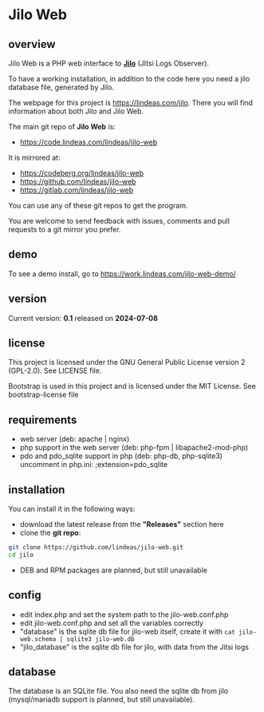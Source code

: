 # Jilo Web

## overview

Jilo Web is a PHP web interface to **[Jilo](https://work.lindeas.com/redirect.php?url=jilo)** (JItsi Logs Observer).

To have a working installation, in addition to the code here you need a jilo database file, generated by Jilo.

The webpage for this project is https://lindeas.com/jilo. There you will find information about both Jilo and Jilo Web.

The main git repo of **Jilo Web** is:
- https://code.lindeas.com/lindeas/jilo-web

It is mirrored at:
- https://codeberg.org/lindeas/jilo-web
- https://github.com/lindeas/jilo-web
- https://gitlab.com/lindeas/jilo-web

You can use any of these git repos to get the program.

You are welcome to send feedback with issues, comments and pull requests to a git mirror you prefer.

## demo

To see a demo install, go to https://work.lindeas.com/jilo-web-demo/

## version

Current version: **0.1** released on **2024-07-08**

## license

This project is licensed under the GNU General Public License version 2 (GPL-2.0). See LICENSE file.

Bootstrap is used in this project and is licensed under the MIT License. See bootstrap-license file

## requirements

- web server (deb: apache | nginx)
- php support in the web server (deb: php-fpm | libapache2-mod-php)
- pdo and pdo_sqlite support in php (deb: php-db, php-sqlite3) uncomment in php.ini: ;extension=pdo_sqlite

## installation

You can install it in the following ways:

- download the latest release from the **"Releases"** section here
- clone the **git repo**:
```bash
git clone https://github.com/lindeas/jilo-web.git
cd jilo
```
- DEB and RPM packages are planned, but still unavailable

## config

- edit index.php and set the system path to the jilo-web.conf.php
- edit jilo-web.conf.php and set all the variables correctly
- "database" is the sqlite db file for jilo-web itself, create it with `cat jilo-web.schema | sqlite3 jilo-web.db`
- "jilo_database" is the sqlite db file for jilo, with data from the Jitsi logs

## database

The database is an SQLite file. You also need the sqlite db from jilo (mysql/mariadb support is planned, but still unavailable).
